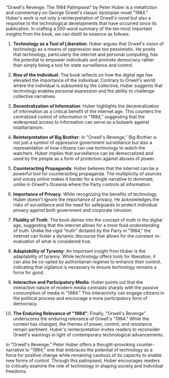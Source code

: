 "Orwell's Revenge: The 1984 Palimpsest" by Peter Huber is a metafiction and commentary on George Orwell's classic dystopian novel "1984." Huber's work is not only a reinterpretation of Orwell's novel but also a response to the technological developments that have occurred since its publication. In crafting a 550-word summary of the ten most important insights from the book, we can distill its essence as follows:

1. **Technology as a Tool of Liberation**: Huber argues that Orwell's vision of technology as a means of oppression was too pessimistic. He posits that technology, particularly the internet and personal computing, has the potential to empower individuals and promote democracy rather than simply being a tool for state surveillance and control.

2. **Rise of the Individual**: The book reflects on how the digital age has elevated the importance of the individual. Contrary to Orwell's world where the individual is subsumed by the collective, Huber suggests that technology enables personal expression and the ability to challenge collective narratives.

3. **Decentralization of Information**: Huber highlights the decentralization of information as a critical benefit of the internet age. This counters the centralized control of information in "1984," suggesting that the widespread access to information can serve as a bulwark against totalitarianism.

4. **Reinterpretation of Big Brother**: In "Orwell's Revenge," Big Brother is not just a symbol of oppressive government surveillance but also a representation of how citizens can use technology to watch the watchers. Huber implies that surveillance can be democratized and used by the people as a form of protection against abuses of power.

5. **Counteracting Propaganda**: Huber believes that the internet can be a powerful tool for counteracting propaganda. The multiplicity of sources and voices online makes it harder for a single narrative to dominate, unlike in Orwell's Oceania where the Party controls all information.

6. **Importance of Privacy**: While recognizing the benefits of technology, Huber doesn't ignore the importance of privacy. He acknowledges the risks of surveillance and the need for safeguards to protect individual privacy against both government and corporate intrusion.

7. **Fluidity of Truth**: The book delves into the concept of truth in the digital age, suggesting that the internet allows for a more fluid understanding of truth. Unlike the rigid "truth" dictated by the Party in "1984," the internet can foster a dynamic discourse that allows for the constant re-evaluation of what is considered true.

8. **Adaptability of Tyranny**: An important insight from Huber is the adaptability of tyranny. While technology offers tools for liberation, it can also be co-opted by authoritarian regimes to enhance their control, indicating that vigilance is necessary to ensure technology remains a force for good.

9. **Interactive and Participatory Media**: Huber points out that the interactive nature of modern media contrasts sharply with the passive consumption of media in "1984." This interactivity can engage citizens in the political process and encourage a more participatory form of democracy.

10. **The Enduring Relevance of "1984"**: Finally, "Orwell's Revenge" underscores the enduring relevance of Orwell's "1984." While the context has changed, the themes of power, control, and resistance remain pertinent. Huber's reinterpretation invites readers to reconsider Orwell's warnings in light of contemporary technological advancements.

In "Orwell's Revenge," Peter Huber offers a thought-provoking counter-narrative to "1984," one that embraces the potential of technology as a force for positive change while remaining cautious of its capacity to enable new forms of control. Through this palimpsest, Huber encourages readers to critically examine the role of technology in shaping society and individual freedoms.